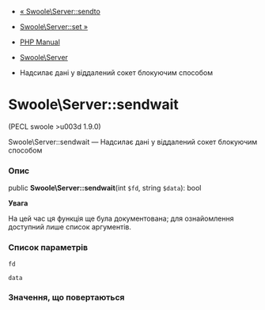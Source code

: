 - [« Swoole\Server::sendto](swoole-server.sendto.md)
- [Swoole\Server::set »](swoole-server.set.md)

- [PHP Manual](index.md)
- [Swoole\Server](class.swoole-server.md)
- Надсилає дані у віддалений сокет блокуючим способом

# Swoole\Server::sendwait

(PECL swoole \>u003d 1.9.0)

Swoole\Server::sendwait — Надсилає дані у віддалений сокет
блокуючим способом

### Опис

public **Swoole\Server::sendwait**(int `$fd`, string `$data`): bool

**Увага**

На цей час ця функція ще була документована; для
ознайомлення доступний лише список аргументів.

### Список параметрів

`fd`

`data`

### Значення, що повертаються
